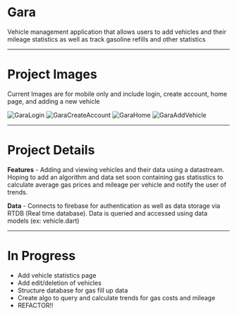 # Gara

Vehicle management application that allows users to add vehicles and their mileage statistics as well as track gasoline refills and other statistics

---

# Project Images

Current Images are for mobile only and include login, create account, home page, and adding a new vehicle

![GaraLogin](https://user-images.githubusercontent.com/76855046/216796129-8f662d2b-86ca-4ec7-9f29-5bc8206411e0.png)
![GaraCreateAccount](https://user-images.githubusercontent.com/76855046/216796133-fbf6eaa9-22cc-47eb-a72e-39c9f665243d.png)
![GaraHome](https://user-images.githubusercontent.com/76855046/216796134-89751f1c-4272-4ce1-b98e-709fcb323323.png)
![GaraAddVehicle](https://user-images.githubusercontent.com/76855046/216796132-6249a509-eed1-4e8b-99c3-348d88fbdfae.png)

---

# Project Details

<b>Features</b> - Adding and viewing vehicles and their data using a datastream. Hoping to add an algorithm and data set soon containing gas statisstics to calculate average gas prices and mileage per vehicle and notify the user of trends.

<b>Data</b> - Connects to firebase for authentication as well as data storage via RTDB (Real time database). Data is queried and accessed using data models (ex: vehicle.dart)

---

# In Progress

- Add vehicle statistics page
- Add edit/deletion of vehicles
- Structure database for gas fill up data
- Create algo to query and calculate trends for gas costs and mileage
- REFACTOR!!

